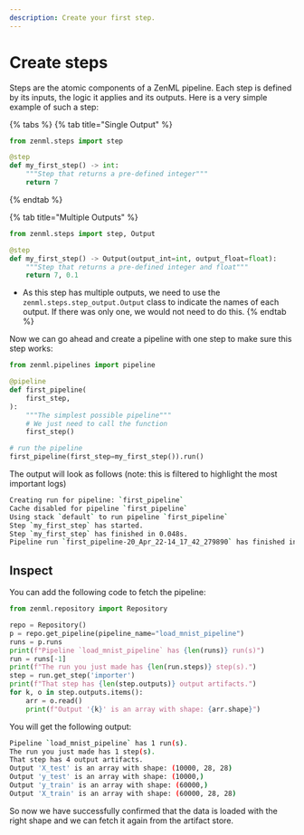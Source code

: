 ```yaml
---
description: Create your first step.
---
```


# Create steps

Steps are the atomic components of a ZenML pipeline. Each step is defined by its inputs, the logic it applies and its 
outputs. Here is a very simple example of such a step:

{% tabs %}
{% tab title="Single Output" %}
```python
from zenml.steps import step

@step
def my_first_step() -> int:
    """Step that returns a pre-defined integer"""
    return 7
```
{% endtab %}

{% tab title="Multiple Outputs" %}
```python
from zenml.steps import step, Output

@step
def my_first_step() -> Output(output_int=int, output_float=float):
    """Step that returns a pre-defined integer and float"""
    return 7, 0.1
```

- As this step has multiple outputs, we need to use the `zenml.steps.step_output.Output` class to indicate the names 
of each output. If there was only one, we would not need to do this.
{% endtab %}

Now we can go ahead and create a pipeline with one step to make sure this step works:

```python
from zenml.pipelines import pipeline

@pipeline
def first_pipeline(
    first_step,
):
    """The simplest possible pipeline"""
    # We just need to call the function
    first_step()

# run the pipeline
first_pipeline(first_step=my_first_step()).run()
```


The output will look as follows (note: this is filtered to highlight the most important logs)

```bash
Creating run for pipeline: `first_pipeline`
Cache disabled for pipeline `first_pipeline`
Using stack `default` to run pipeline `first_pipeline`
Step `my_first_step` has started.
Step `my_first_step` has finished in 0.048s.
Pipeline run `first_pipeline-20_Apr_22-14_17_42_279890` has finished in 0.057s.
```

## Inspect

You can add the following code to fetch the pipeline:

```python
from zenml.repository import Repository

repo = Repository()
p = repo.get_pipeline(pipeline_name="load_mnist_pipeline")
runs = p.runs
print(f"Pipeline `load_mnist_pipeline` has {len(runs)} run(s)")
run = runs[-1]
print(f"The run you just made has {len(run.steps)} step(s).")
step = run.get_step('importer')
print(f"That step has {len(step.outputs)} output artifacts.")
for k, o in step.outputs.items():
    arr = o.read()
    print(f"Output '{k}' is an array with shape: {arr.shape}")
```

You will get the following output:

```bash
Pipeline `load_mnist_pipeline` has 1 run(s).
The run you just made has 1 step(s).
That step has 4 output artifacts.
Output 'X_test' is an array with shape: (10000, 28, 28)
Output 'y_test' is an array with shape: (10000,)
Output 'y_train' is an array with shape: (60000,)
Output 'X_train' is an array with shape: (60000, 28, 28)
```

So now we have successfully confirmed that the data is loaded with the right shape and we can fetch it again from 
the artifact store.
